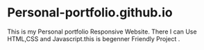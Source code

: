 # Personal-portfolio.github.io
This is my Personal portfolio Responsive Website. There I can Use HTML,CSS and Javascript.this is begenner Friendly Project .
